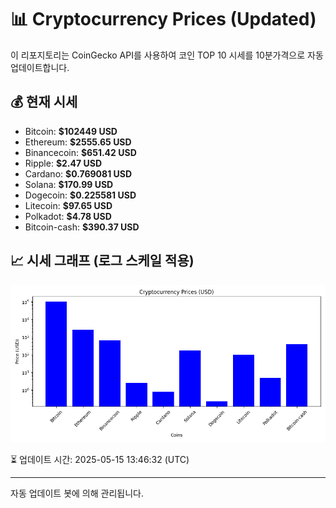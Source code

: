 
# 📊 Cryptocurrency Prices (Updated)

이 리포지토리는 CoinGecko API를 사용하여 코인 TOP 10 시세를 10분가격으로 자동 업데이트합니다.

## 💰 현재 시세
- Bitcoin: **$102449 USD**
- Ethereum: **$2555.65 USD**
- Binancecoin: **$651.42 USD**
- Ripple: **$2.47 USD**
- Cardano: **$0.769081 USD**
- Solana: **$170.99 USD**
- Dogecoin: **$0.225581 USD**
- Litecoin: **$97.65 USD**
- Polkadot: **$4.78 USD**
- Bitcoin-cash: **$390.37 USD**

## 📈 시세 그래프 (로그 스케일 적용)
![Crypto Prices](crypto_prices.png)

⏳ 업데이트 시간: 2025-05-15 13:46:32 (UTC)

---
자동 업데이트 봇에 의해 관리됩니다.
